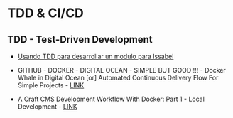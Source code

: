 # TDD & CI/CD

## TDD - Test-Driven Development

* [Usando TDD para desarrollar un modulo para Issabel](https://medium.com/@juanelojga/usando-tdd-para-desarrollar-un-modulo-para-issabel-parte-i-15be67af2053)

* GITHUB - DOCKER - DIGITAL OCEAN - SIMPLE BUT GOOD !!! - Docker Whale in Digital Ocean [or] Automated Continuous Delivery Flow For Simple Projects - [LINK]()

* A Craft CMS Development Workflow With Docker: Part 1 - Local Development - [LINK](https://mattgrayisok.com/a-craft-cms-development-workflow-with-docker-part-1-local-development)

